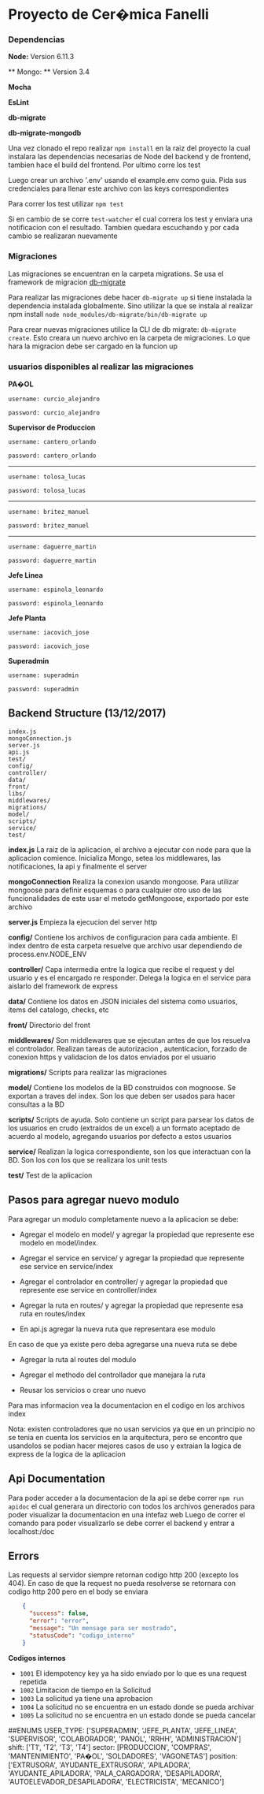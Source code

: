 # Proyecto de Cer�mica Fanelli

### Dependencias 

**Node:**
  Version 6.11.3
  
** Mongo: **
  Version 3.4

**Mocha**

**EsLint**

**db-migrate**

**db-migrate-mongodb**

Una vez clonado el repo realizar `npm install` en la raiz del proyecto la cual instalara las dependencias necesarias de Node del backend y de frontend, tambien hace el build del frontend. Por ultimo corre los test

Luego crear un archivo  '.env' usando el example.env como guia. Pida sus credenciales para llenar este archivo con las keys correspondientes

Para correr los test utilizar `npm test`

Si en cambio de se corre `test-watcher` el cual correra los test y enviara una notificacion con el resultado. Tambien quedara escuchando y por cada cambio se realizaran nuevamente 



### Migraciones

Las migraciones se encuentran en la carpeta migrations. Se usa el framework de migracion [db-migrate](https://db-migrate.readthedocs.io/en/latest/)

Para realizar las migraciones debe hacer `db-migrate up` si tiene instalada la dependencia instalada globalmente. Sino utilizar la que se instala al realizar npm install `node node_modules/db-migrate/bin/db-migrate up`

Para crear nuevas migraciones utilice la CLI de db migrate: `db-migrate create`. Esto creara un nuevo archivo en la carpeta de migraciones. Lo que hara la migracion debe ser cargado en la funcion up

### usuarios disponibles al realizar las migraciones
**PA�OL**

  `username: curcio_alejandro`
  
  `password: curcio_alejandro`
  
**Supervisor de Produccion**

  `username: cantero_orlando`
  
  `password: cantero_orlando`
  
-------------------------------------
  `username: tolosa_lucas`
  
  `password: tolosa_lucas`
  
-------------------------------------
  `username: britez_manuel`
  
  `password: britez_manuel`
  
-------------------------------------
  `username: daguerre_martin`
  
  `password: daguerre_martin`

**Jefe Linea**

  `username: espinola_leonardo`
  
  `password: espinola_leonardo`

**Jefe Planta**

  `username: iacovich_jose`
  
  `password: iacovich_jose`
  
**Superadmin**

  `username: superadmin`
  
  `password: superadmin`
  
  
  
## Backend Structure (13/12/2017)
```
index.js
mongoConnection.js
server.js
api.js
test/
config/
controller/
data/
front/
libs/
middlewares/
migrations/
model/
scripts/
service/
test/
```

**index.js**
La raiz de la aplicacion, el archivo a ejecutar con node para que la aplicacion comience. Inicializa Mongo, setea los middlewares, las notificaciones, la api y finalmente el server
    
**mongoConnection**
Realiza la conexion usando mongoose. Para utilizar mongoose para definir esquemas o para cualquier otro uso de las funcionalidades de este usar el metodo getMongoose, exportado por este archivo 
    
**server.js**
Empieza la ejecucion del server http
    
**config/**
Contiene los archivos de configuracion para cada ambiente. El index dentro de esta carpeta resuelve que archivo usar dependiendo de process.env.NODE_ENV
    
**controller/**
Capa intermedia entre la logica que recibe el request y del usuario y es el encargado re responder. Delega la logica en el service para aislarlo del framework de express

**data/**
Contiene los datos en JSON iniciales del sistema como usuarios, items del catalogo, checks, etc

**front/**
Directorio del front

**middlewares/**
Son middlewares que se ejecutan antes de que los resuelva el controlador. Realizan tareas de autorizacion , autenticacion, forzado de conexion https y validacion de los datos enviados por el usuario

**migrations/**
Scripts para realizar las migraciones 

**model/**
Contiene los modelos de la BD construidos con mognoose. Se exportan a traves del index. Son los que deben ser usados para hacer consultas a la BD

**scripts/**
Scripts de ayuda. Solo contiene un script para parsear los datos de los usuarios en crudo (extraidos de un excel) a un formato aceptado de acuerdo al modelo, agregando usuarios por defecto a estos usuarios

**service/**
Realizan la logica correspondiente, son los que interactuan con la BD. Son los con los que se realizara los unit tests

**test/**
Test de la aplicacion



  
## Pasos para agregar nuevo modulo 

Para agregar un modulo completamente nuevo a la aplicacion se debe: 

  - Agregar el modelo en model/ y agregar la propiedad que represente ese modelo en model/index.
  
  - Agregar el service en service/  y agregar la propiedad que represente ese service en service/index
  
  - Agregar el controlador en controller/  y agregar la propiedad que represente ese service en controller/index
  
  - Agregar la ruta en routes/  y agregar la propiedad que represente esa ruta en routes/index
  
  - En api.js agregar la nueva ruta que representara ese modulo


En caso de que ya existe pero deba agregarse una nueva ruta se debe 
 
 - Agregar la ruta al routes del modulo 
 
 - Agregar el methodo del controllador que manejara la ruta
 
 - Reusar los servicios o crear uno nuevo


Para mas informacion vea la documentacion en el codigo en los archivos index 


Nota: existen controladores que no usan servicios ya que en un principio no se tenia en cuenta los servicios en la arquitectura, pero se encontro que usandolos se podian hacer mejores casos de uso y extraian la logica de express de la logica de la aplicacion
  
  
## Api Documentation
    
Para poder acceder a la documentacion de la api se debe correr `npm run apidoc` el cual generara un directorio con todos los archivos generados para poder visualizar la documentacion en una intefaz web
Luego de correr el comando para poder visualizarlo se debe correr el backend y entrar a localhost:<puertoDelBackend>/doc



## Errors
Las requests al servidor siempre retornan codigo http 200 (excepto los 404). 
En caso de que la request no pueda resolverse se retornara con codigo http 200 pero en el body se enviara 
```json
    { 
      "success": false,
      "error": "error",
      "message": "Un mensage para ser mostrado", 
      "statusCode": "codigo_interno"
    }
```
**Codigos internos**


 - `1001` El idempotency key ya ha sido enviado por lo que es una request repetida 
 - `1002` Limitacion de tiempo en la Solicitud
 - `1003` La solicitud ya tiene una aprobacion 
 - `1004` La solicitud no se encuentra en un estado donde se pueda archivar
 - `1005` La solicitud no se encuentra en un estado donde se pueda cancelar 

##ENUMS
        USER_TYPE:  ['SUPERADMIN', 'JEFE_PLANTA', 'JEFE_LINEA', 'SUPERVISOR', 'COLABORADOR', 'PANOL', 'RRHH', 'ADMINISTRACION']
        shift: ['T1', 'T2', 'T3', 'T4']
        sector: [PRODUCCION', 'COMPRAS', 'MANTENIMIENTO', 'PA�OL', 'SOLDADORES', 'VAGONETAS']
        position: ['EXTRUSORA', 'AYUDANTE_EXTRUSORA', 'APILADORA', 'AYUDANTE_APILADORA', 'PALA_CARGADORA', 'DESAPILADORA', 'AUTOELEVADOR_DESAPILADORA', 'ELECTRICISTA', 'MECANICO']
